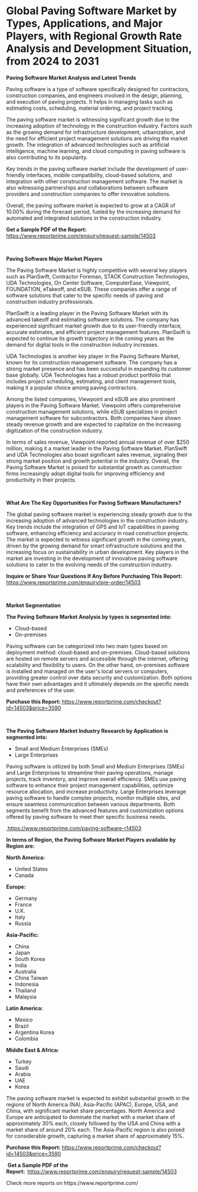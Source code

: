 <p><h1>Global Paving Software Market by Types, Applications, and Major Players, with Regional Growth Rate Analysis and Development Situation, from 2024 to 2031</h1></p><p><strong>Paving Software Market Analysis and Latest Trends</strong></p>
<p><p>Paving software is a type of software specifically designed for contractors, construction companies, and engineers involved in the design, planning, and execution of paving projects. It helps in managing tasks such as estimating costs, scheduling, material ordering, and project tracking.</p><p>The paving software market is witnessing significant growth due to the increasing adoption of technology in the construction industry. Factors such as the growing demand for infrastructure development, urbanization, and the need for efficient project management solutions are driving the market growth. The integration of advanced technologies such as artificial intelligence, machine learning, and cloud computing in paving software is also contributing to its popularity.</p><p>Key trends in the paving software market include the development of user-friendly interfaces, mobile compatibility, cloud-based solutions, and integration with other construction management software. The market is also witnessing partnerships and collaborations between software providers and construction companies to offer innovative solutions.</p><p>Overall, the paving software market is expected to grow at a CAGR of 10.00% during the forecast period, fueled by the increasing demand for automated and integrated solutions in the construction industry.</p></p>
<p><strong>Get a Sample PDF of the Report:&nbsp;</strong> <a href="https://www.reportprime.com/enquiry/request-sample/14503">https://www.reportprime.com/enquiry/request-sample/14503</a></p>
<p>&nbsp;</p>
<p><strong>Paving Software Major Market Players</strong></p>
<p><p>The Paving Software Market is highly competitive with several key players such as PlanSwift, Contractor Foreman, STACK Construction Technologies, UDA Technologies, On Center Software, ComputerEase, Viewpoint, FOUNDATION, eTakeoff, and eSUB. These companies offer a range of software solutions that cater to the specific needs of paving and construction industry professionals.</p><p>PlanSwift is a leading player in the Paving Software Market with its advanced takeoff and estimating software solutions. The company has experienced significant market growth due to its user-friendly interface, accurate estimates, and efficient project management features. PlanSwift is expected to continue its growth trajectory in the coming years as the demand for digital tools in the construction industry increases.</p><p>UDA Technologies is another key player in the Paving Software Market, known for its construction management software. The company has a strong market presence and has been successful in expanding its customer base globally. UDA Technologies has a robust product portfolio that includes project scheduling, estimating, and client management tools, making it a popular choice among paving contractors.</p><p>Among the listed companies, Viewpoint and eSUB are also prominent players in the Paving Software Market. Viewpoint offers comprehensive construction management solutions, while eSUB specializes in project management software for subcontractors. Both companies have shown steady revenue growth and are expected to capitalize on the increasing digitization of the construction industry.</p><p>In terms of sales revenue, Viewpoint reported annual revenue of over $250 million, making it a market leader in the Paving Software Market. PlanSwift and UDA Technologies also boast significant sales revenue, signaling their strong market position and growth potential in the industry. Overall, the Paving Software Market is poised for substantial growth as construction firms increasingly adopt digital tools for improving efficiency and productivity in their projects.</p></p>
<p>&nbsp;</p>
<p><strong>What Are The Key Opportunities For Paving Software Manufacturers?</strong></p>
<p><p>The global paving software market is experiencing steady growth due to the increasing adoption of advanced technologies in the construction industry. Key trends include the integration of GPS and IoT capabilities in paving software, enhancing efficiency and accuracy in road construction projects. The market is expected to witness significant growth in the coming years, driven by the growing demand for smart infrastructure solutions and the increasing focus on sustainability in urban development. Key players in the market are investing in the development of innovative paving software solutions to cater to the evolving needs of the construction industry.</p></p>
<p><strong>Inquire or Share Your Questions If Any Before Purchasing This Report:</strong> <a href="https://www.reportprime.com/enquiry/pre-order/14503">https://www.reportprime.com/enquiry/pre-order/14503</a></p>
<p>&nbsp;</p>
<p><strong>Market Segmentation</strong></p>
<p><strong>The Paving Software Market Analysis by types is segmented into:</strong></p>
<p><ul><li>Cloud-based</li><li>On-premises</li></ul></p>
<p><p>Paving software can be categorized into two main types based on deployment method: cloud-based and on-premises. Cloud-based solutions are hosted on remote servers and accessible through the internet, offering scalability and flexibility to users. On the other hand, on-premises software is installed and managed on the user's local servers or computers, providing greater control over data security and customization. Both options have their own advantages and it ultimately depends on the specific needs and preferences of the user.</p></p>
<p><strong>Purchase this Report:&nbsp;</strong><a href="https://www.reportprime.com/checkout?id=14503&price=3590">https://www.reportprime.com/checkout?id=14503&price=3590</a></p>
<p>&nbsp;</p>
<p><strong>The Paving Software Market Industry Research by Application is segmented into:</strong></p>
<p><ul><li>Small and Medium Enterprises (SMEs)</li><li>Large Enterprises</li></ul></p>
<p><p>Paving software is utilized by both Small and Medium Enterprises (SMEs) and Large Enterprises to streamline their paving operations, manage projects, track inventory, and improve overall efficiency. SMEs use paving software to enhance their project management capabilities, optimize resource allocation, and increase productivity. Large Enterprises leverage paving software to handle complex projects, monitor multiple sites, and ensure seamless communication between various departments. Both segments benefit from the advanced features and customization options offered by paving software to meet their specific business needs.</p></p>
<p><a href="https://www.reportprime.com/paving-software-r14503">&nbsp;https://www.reportprime.com/paving-software-r14503</a></p>
<p><strong>In terms of Region, the Paving Software Market Players available by Region are:</strong></p>
<p>
    <p> <strong> North America: </strong>
        <ul>
            <li>United States</li>
            <li>Canada</li>
        </ul>
        </p> 
    <p> <strong> Europe: </strong>
        <ul>
            <li>Germany</li>
            <li>France</li>
            <li>U.K.</li>
            <li>Italy</li>
            <li>Russia</li>
        </ul>
        </p> 
    <p> <strong> Asia-Pacific: </strong>
        <ul>
            <li>China</li>
            <li>Japan</li>
            <li>South Korea</li>
            <li>India</li>
            <li>Australia</li>
            <li>China Taiwan</li>
            <li>Indonesia</li>
            <li>Thailand</li>
            <li>Malaysia</li>
        </ul>
        </p> 
    <p> <strong> Latin America: </strong>
        <ul>
            <li>Mexico</li>
            <li>Brazil</li>
            <li>Argentina Korea</li>
            <li>Colombia</li>
        </ul>
        </p> 
    <p> <strong> Middle East & Africa: </strong>
        <ul>
            <li>Turkey</li>
            <li>Saudi</li>
            <li>Arabia</li>
            <li>UAE</li>
            <li>Korea</li>
        </ul>
    </p>
    </p>
<p><p>The paving software market is expected to exhibit substantial growth in the regions of North America (NA), Asia-Pacific (APAC), Europe, USA, and China, with significant market share percentages. North America and Europe are anticipated to dominate the market with a market share of approximately 30% each, closely followed by the USA and China with a market share of around 20% each. The Asia-Pacific region is also poised for considerable growth, capturing a market share of approximately 15%.</p></p>
<p><strong>Purchase this Report: </strong><a href="https://www.reportprime.com/checkout?id=14503&price=3590">https://www.reportprime.com/checkout?id=14503&price=3590</a></p>
<p>&nbsp;<strong>Get a Sample PDF of the Report:&nbsp;&nbsp;</strong><a href="https://www.reportprime.com/enquiry/request-sample/14503">https://www.reportprime.com/enquiry/request-sample/14503</a></p>
<p><strong></strong></p>
<p>Check more reports on https://www.reportprime.com/</p>